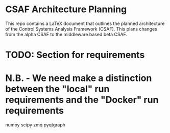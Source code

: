 # CSAF Architecture Planning

This repo contains a LaTeX document that outlines the planned architecture of the Control Systems Analysis Framework (CSAF). This plans changes from the alpha CSAF to the middleware based beta CSAF.

# TODO: Section for requirements
# N.B. - We need make a distinction between the "local" run requirements and the "Docker" run requirements 
numpy
scipy
zmq
pyqtgraph

